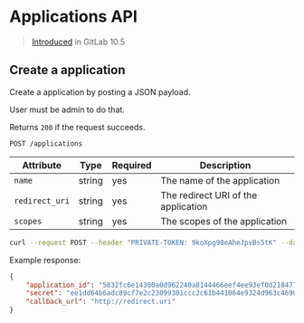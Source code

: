 # Applications API

> [Introduced][ce-8160] in GitLab 10.5

[ce-8160]: https://gitlab.com/gitlab-org/gitlab-ce/merge_requests/8160

## Create a application

Create a application by posting a JSON payload.

User must be admin to do that.

Returns `200` if the request succeeds.

```
POST /applications
```

| Attribute | Type | Required | Description |
| --------- | ---- | -------- | ----------- |
| `name` | string | yes | The name of the application |
| `redirect_uri` | string | yes | The redirect URI of the application |
| `scopes` | string | yes | The scopes of the application |

```bash
curl --request POST --header "PRIVATE-TOKEN: 9koXpg98eAheJpvBs5tK" --data "name=MyApplication&redirect_uri=http://redirect.uri&scopes=" https://gitlab.example.com/api/v4/applications
```

Example response:

```json
{
    "application_id": "5832fc6e14300a0d962240a8144466eef4ee93ef0d218477e55f11cf12fc3737",
    "secret": "ee1dd64b6adc89cf7e2c23099301ccc2c61b441064e9324d963c46902a85ec34",
    "callback_url": "http://redirect.uri"
}
```
